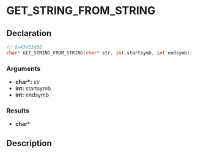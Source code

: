 # GET_STRING_FROM_STRING

## Declaration
```cpp
// 0x434534BE
char* GET_STRING_FROM_STRING(char* str, int startsymb, int endsymb);
```

### Arguments
- **char\*:** str
- **int:** startsymb
- **int:** endsymb

### Results
- **char***

## Description
